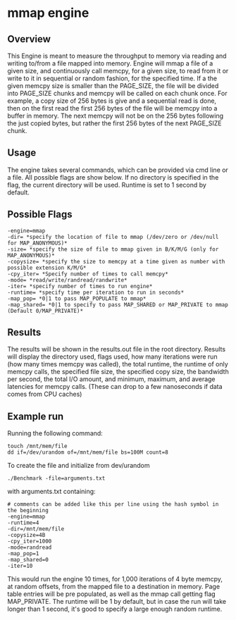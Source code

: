 # mmap engine

## Overview

This Engine is meant to measure the throughput to memory via reading and writing to/from a file mapped into memory. Engine will mmap a file of a given size, and continuously call memcpy, for a given size, to read from it or write to it in sequential or random fashion, for the specified time. If a the given memcpy size is smaller than the PAGE_SIZE, the file will be divided into PAGE_SIZE chunks and memcpy will be called on each chunk once. For example, a copy size of 256 bytes is give and a sequential read is done, then on the first read the first 256 bytes of the file will be memcpy into a buffer in memory. The next memcpy will not be on the 256 bytes following the just copied bytes, but rather the first 256 bytes of the next PAGE_SIZE chunk.

## Usage

The engine takes several commands, which can be provided via cmd line or a file. All possible flags are show below. If no directory is specified in the flag, the current directory will be used. Runtime is set to 1 second by default.

## Possible Flags

```shell
-engine=mmap
-dir= *specify the location of file to mmap (/dev/zero or /dev/null for MAP_ANONYMOUS)*
-size= *specify the size of file to mmap given in B/K/M/G (only for MAP_ANONYMOUS)*
-copysize= *specify the size to memcpy at a time given as number with possible extension K/M/G*
-cpy_iter= *Specify number of times to call memcpy*
-mode= *read/write/randread/randwrite*
-iter= *specify number of times to run engine*
-runtime= *specify time per iteration to run in seconds*
-map_pop= *0|1 to pass MAP_POPULATE to mmap*
-map_shared= *0|1 to specify to pass MAP_SHARED or MAP_PRIVATE to mmap (Default 0/MAP_PRIVATE)*
```

## Results

The results will be shown in the results.out file in the root directory. Results will display the directory used, flags used, how many iterations were run (how many times memcpy was called), the total runtime, the runtime of only memcpy calls, the specified file size, the specified copy size, the bandwidth per second, the total I/O amount, and minimum, maximum, and average latencies for memcpy calls. (These can drop to a few nanoseconds if data comes from CPU caches)

## Example run

Running the following command:

```shell
touch /mnt/mem/file
dd if=/dev/urandom of=/mnt/mem/file bs=100M count=8
```

To create the file and initialize from dev/urandom

```shell
./Benchmark -file=arguments.txt
```

with arguments.txt containing:

```shell
# comments can be added like this per line using the hash symbol in the beginning
-engine=mmap
-runtime=4
-dir=/mnt/mem/file
-copysize=4B
-cpy_iter=1000
-mode=randread
-map_pop=1
-map_shared=0
-iter=10

```

This would run the engine 10 times, for 1,000 iterations of 4 byte memcpy, at random offsets, from the mapped file to a destination in memory. Page table entries will be pre populated, as well as the mmap call getting flag MAP_PRIVATE. The runtime will be 1 by default, but in case the run will take longer than 1 second, it's good to specify a large enough random runtime.
